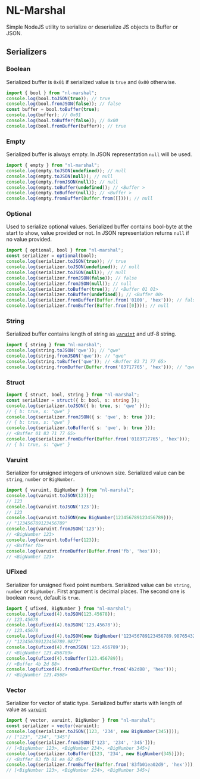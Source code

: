 # NL-Marshal

Simple NodeJS utility to serialize or deserialize JS objects to Buffer or JSON.

## Serializers
### Boolean
Serialized buffer is `0x01` if serialized value is `true` and `0x00` otherwise.
```ts
import { bool } from "nl-marshal";
console.log(bool.toJSON(true)); // true
console.log(bool.fromJSON(false)); // false
const buffer = bool.toBuffer(true);
console.log(buffer); // 0x01
console.log(bool.toBuffer(false)); // 0x00
console.log(bool.fromBuffer(buffer)); // true
```

### Empty
Serialized buffer is always empty. In JSON representation `null` will be used.
```ts
import { empty } from "nl-marshal";
console.log(empty.toJSON(undefined)); // null
console.log(empty.toJSON(null)); // null
console.log(empty.fromJSON(null)); // null
console.log(empty.toBuffer(undefined)); // <Buffer >
console.log(empty.toBuffer(null)); // <Buffer >
console.log(empty.fromBuffer(Buffer.from([]))); // null
```

### Optional
Used to serialize optional values. Serialized buffer contains bool-byte at the start to show, value provided or not.
In JSON representation returns `null` if no value provided.
```ts
import { optional, bool } from "nl-marshal";
const serializer = optional(bool);
console.log(serializer.toJSON(true)); // true
console.log(serializer.toJSON(undefined)); // null
console.log(serializer.toJSON(null)); // null
console.log(serializer.fromJSON(false)); // false
console.log(serializer.fromJSON(null)); // null
console.log(serializer.toBuffer(true)); // <Buffer 01 01>
console.log(serializer.toBuffer(undefined)); // <Buffer 00>
console.log(serializer.fromBuffer(Buffer.from('0100', 'hex'))); // false
console.log(serializer.fromBuffer(Buffer.from([0]))); // null
```

### String
Serialized buffer contains length of string as [`varuint`](#varuint) and utf-8 string.
```ts
import { string } from "nl-marshal";
console.log(string.toJSON('qwe')); // "qwe"
console.log(string.fromJSON('qwe')); // "qwe"
console.log(string.toBuffer('qwe')); // <Buffer 83 71 77 65>
console.log(string.fromBuffer(Buffer.from('83717765', 'hex'))); // "qwe"
```

### Struct
```ts
import { struct, bool, string } from "nl-marshal";
const serializer = struct({ b: bool, s: string });
console.log(serializer.toJSON({ b: true, s: 'qwe' }));
// { b: true, s: "qwe" }
console.log(serializer.fromJSON({ s: 'qwe', b: true }));
// { b: true, s: "qwe" }
console.log(serializer.toBuffer({ s: 'qwe', b: true }));
// <Buffer 01 83 71 77 65>
console.log(serializer.fromBuffer(Buffer.from('0183717765', 'hex')));
// { b: true, s: "qwe" }
```

### Varuint
Serializer for unsigned integers of unknown size. Serialized value can be `string`, `number` or `BigNumber`.
```ts
import { varuint, BigNumber } from "nl-marshal";
console.log(varuint.toJSON(123));
// 123
console.log(varuint.toJSON('123'));
// 123
console.log(varuint.toJSON(new BigNumber(123456789123456789)));
// "123456789123456789"
console.log(varuint.fromJSON('123'));
// <BigNumber 123>
console.log(varuint.toBuffer(123));
// <Buffer fb>
console.log(varuint.fromBuffer(Buffer.from('fb', 'hex')));
// <BigNumber 123>
```

### UFixed
Serializer for unsigned fixed point numbers. Serialized value can be `string`, `number` or `BigNumber`.
First argument is decimal places. The second one is boolean `round`, default is `true`.
```ts
import { ufixed, BigNumber } from "nl-marshal";
console.log(ufixed(4).toJSON(123.45678));
// 123.45678
console.log(ufixed(4).toJSON('123.45678'));
// 123.45678
console.log(ufixed(4).toJSON(new BigNumber('123456789123456789.987654321')));
// "123456789123456789.9877"
console.log(ufixed(4).fromJSON('123.456789'));
// <BigNumber 123.456789>
console.log(ufixed(4).toBuffer(123.456789));
// <Buffer 4b 2d 88>
console.log(ufixed(4).fromBuffer(Buffer.from('4b2d88', 'hex')));
// <BigNumber 123.4568>
```

### Vector
Serializer for vector of static type. Serialized buffer starts with length of value as [`varuint`](#varuint)
```ts
import { vector, varuint, BigNumber } from "nl-marshal";
const serializer = vector(varuint);
console.log(serializer.toJSON([123, '234', new BigNumber(345)]));
// ["123", "234", "345"]
console.log(serializer.fromJSON(['123', '234', '345']));
// [<BigNumber 123>, <BigNumber 234>, <BigNumber 345>]
console.log(serializer.toBuffer([123, '234', new BigNumber(345)]));
// <Buffer 83 fb 01 ea 02 d9>
console.log(serializer.fromBuffer(Buffer.from('83fb01ea02d9', 'hex')));
// [<BigNumber 123>, <BigNumber 234>, <BigNumber 345>]
```
